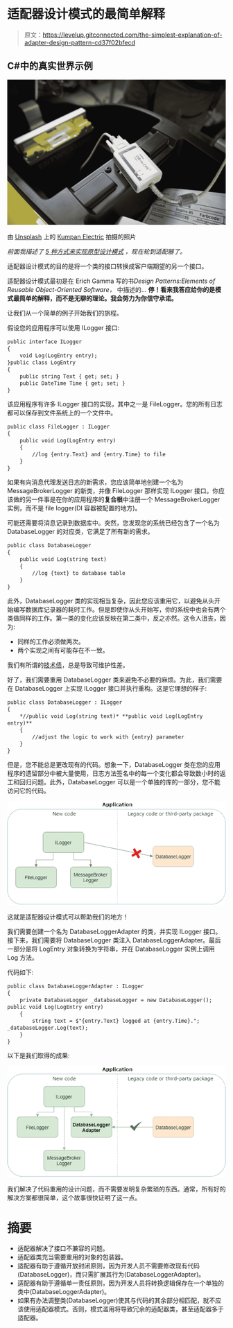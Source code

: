 # 适配器设计模式的最简单解释

> 原文：<https://levelup.gitconnected.com/the-simplest-explanation-of-adapter-design-pattern-cd37f02bfecd>

## C#中的真实世界示例

![](img/629cdeafd83d31176f54d7d6c89b0bd2.png)

由 [Unsplash](https://unsplash.com?utm_source=medium&utm_medium=referral) 上的 [Kumpan Electric](https://unsplash.com/@kumpan_electric?utm_source=medium&utm_medium=referral) 拍摄的照片

*前面我描述了* [*5 种方式来实现原型设计模式*](/5-ways-to-clone-an-object-in-c-d1374ec28efa) *，现在轮到适配器了。*

适配器设计模式的目的是将一个类的接口转换成客户端期望的另一个接口。

适配器设计模式最初是在 Erich Gamma 写的书*Design Patterns:Elements of Reusable Object-Oriented Software，* 中描述的… **停！看来我答应给你的是模式最简单的解释，而不是无聊的理论。我会努力为你信守承诺。**

让我们从一个简单的例子开始我们的旅程。

假设您的应用程序可以使用 ILogger 接口:

```
public interface ILogger
{
    void Log(LogEntry entry);
}public class LogEntry
{
    public string Text { get; set; }
    public DateTime Time { get; set; }
}
```

该应用程序有许多 ILogger 接口的实现，其中之一是 FileLogger。您的所有日志都可以保存到文件系统上的一个文件中。

```
public class FileLogger : ILogger
{
    public void Log(LogEntry entry)
    {
        //log {entry.Text} and {entry.Time} to file
    }
}
```

如果有向消息代理发送日志的新需求，您应该简单地创建一个名为 MessageBrokerLogger 的新类，并像 FileLogger 那样实现 ILogger 接口。你应该做的另一件事是在你的应用程序的**复合根**中注册一个 MessageBrokerLogger 实例，而不是 file logger(DI 容器被配置的地方)。

可能还需要将消息记录到数据库中。突然，您发现您的系统已经包含了一个名为 DatabaseLogger 的对应类，它满足了所有新的需求。

```
public class DatabaseLogger
{
    public void Log(string text)
    {
        //log {text} to database table
    }
}
```

此外，DatabaseLogger 类的实现相当复杂，因此您应该重用它，以避免从头开始编写数据库记录器的耗时工作。但是即使你从头开始写，你的系统中也会有两个类做同样的工作。第一类的变化应该反映在第二类中，反之亦然。这令人沮丧，因为:

*   同样的工作必须做两次。
*   两个实现之间有可能存在不一致。

我们有所谓的[技术债](https://esashamathews.medium.com/technical-debt-management-best-practices-for-software-engineers-871a315ac812)，总是导致可维护性差。

好了，我们需要重用 DatabaseLogger 类来避免不必要的麻烦。为此，我们需要在 DatabaseLogger 上实现 ILogger 接口并执行重构。这是它理想的样子:

```
public class DatabaseLogger : ILogger
{
    *//public void Log(string text)* **public void Log(LogEntry entry)**
    {
        //adjust the logic to work with {entry} parameter
    }
}
```

但是，您不能总是更改现有的代码。想象一下，DatabaseLogger 类在您的应用程序的遗留部分中被大量使用，日志方法签名中的每一个变化都会导致数小时的返工和回归问题。此外，DatabaseLogger 可以是一个单独的库的一部分，您不能访问它的代码。

![](img/cfc6e1774eb25d1d314a67a7cf8f29cd.png)

这就是适配器设计模式可以帮助我们的地方！

我们需要创建一个名为 DatabaseLoggerAdapter 的类，并实现 ILogger 接口。接下来，我们需要将 DatabaseLogger 类注入 DatabaseLoggerAdapter。最后一部分是将 LogEntry 对象转换为字符串，并在 DatabaseLogger 实例上调用 Log 方法。

代码如下:

```
public class DatabaseLoggerAdapter : ILogger
{
    private DatabaseLogger _databaseLogger = new DatabaseLogger(); public void Log(LogEntry entry)
    {
        string text = $"{entry.Text} logged at {entry.Time}."; _databaseLogger.Log(text);
    }
}
```

以下是我们取得的成果:

![](img/356d3ac1a9662ec58414d18c389c2d7b.png)

我们解决了代码重用的设计问题，而不需要发明复杂繁琐的东西。通常，所有好的解决方案都很简单，这个故事很快证明了这一点。

# 摘要

*   适配器解决了接口不兼容的问题。
*   适配器类充当需要重用的对象的包装器。
*   适配器有助于遵循开放封闭原则，因为开发人员不需要修改现有代码(DatabaseLogger)，而只需扩展其行为(DatabaseLoggerAdapter)。
*   适配器有助于遵循单一责任原则，因为开发人员将转换逻辑保存在一个单独的类中(DatabaseLoggerAdapter)。
*   如果有办法调整类(DatabaseLogger)使其与代码的其余部分相匹配，就不应该使用适配器模式。否则，模式滥用将导致冗余的适配器类，甚至适配器多于适配器。